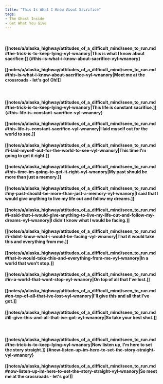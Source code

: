 ```yaml
---
title: "This Is What I Know About Sacrifice"
tags:
- The Ghost Inside
- Get What You Give
---
```

&nbsp;
#### [[notes/a/alaska_highway/attitudes_of_a_difficult_mind/seen_to_run.md#the-trick-is-to-keep-lying-vyl-wnanory|This is what I know about sacrifice:]] {#this-is-what-i-know-about-sacrifice-vyl-wnanory}
#### [[notes/a/alaska_highway/attitudes_of_a_difficult_mind/seen_to_run.md#this-is-what-i-know-about-sacrifice-vyl-wnanory|Meet me at the crossroads - let's go! Oh!]]
&nbsp;
#### [[notes/a/alaska_highway/attitudes_of_a_difficult_mind/seen_to_run.md#the-trick-is-to-keep-lying-vyl-wnanory|This life is constant sacrifice.]] {#this-life-is-constant-sacrifice-vyl-wnanory}
#### [[notes/a/alaska_highway/attitudes_of_a_difficult_mind/seen_to_run.md#this-life-is-constant-sacrifice-vyl-wnanory|I laid myself out for the world to see.]]
#### [[notes/a/alaska_highway/attitudes_of_a_difficult_mind/seen_to_run.md#i-laid-myself-out-for-the-world-to-see-vyl-wnanory|This time I'm going to get it right.]]
#### [[notes/a/alaska_highway/attitudes_of_a_difficult_mind/seen_to_run.md#this-time-im-going-to-get-it-right-vyl-wnanory|My past should be more than just a memory.]]
#### [[notes/a/alaska_highway/attitudes_of_a_difficult_mind/seen_to_run.md#my-past-should-be-more-than-just-a-memory-vyl-wnanory|I said that I would give anything to live my life out and follow my dreams.]]
#### [[notes/a/alaska_highway/attitudes_of_a_difficult_mind/seen_to_run.md#i-said-that-i-would-give-anything-to-live-my-life-out-and-follow-my-dreams-vyl-wnanory|I didn't know what I would be facing.]]
#### [[notes/a/alaska_highway/attitudes_of_a_difficult_mind/seen_to_run.md#i-didnt-know-what-i-would-be-facing-vyl-wnanory|That it would take this and everything from me.]]
#### [[notes/a/alaska_highway/attitudes_of_a_difficult_mind/seen_to_run.md#that-it-would-take-this-and-everything-from-me-vyl-wnanory|In a world that won't stop.]]
#### [[notes/a/alaska_highway/attitudes_of_a_difficult_mind/seen_to_run.md#in-a-world-that-wont-stop-vyl-wnanory|On top of all that I've lost.]]
#### [[notes/a/alaska_highway/attitudes_of_a_difficult_mind/seen_to_run.md#on-top-of-all-that-ive-lost-vyl-wnanory|I'll give this and all that I've got.]]
#### [[notes/a/alaska_highway/attitudes_of_a_difficult_mind/seen_to_run.md#ill-give-this-and-all-that-ive-got-vyl-wnanory|So take your best shot.]]
&nbsp;
#### [[notes/a/alaska_highway/attitudes_of_a_difficult_mind/seen_to_run.md#the-trick-is-to-keep-lying-vyl-wnanory|Now listen up, I'm here to set the story straight.]] {#now-listen-up-im-here-to-set-the-story-straight-vyl-wnanory}
#### [[notes/a/alaska_highway/attitudes_of_a_difficult_mind/seen_to_run.md#now-listen-up-im-here-to-set-the-story-straight-vyl-wnanory|So meet me at the crossroads - let's go!]]
